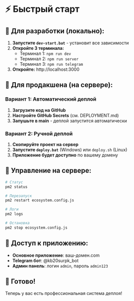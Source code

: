 # ⚡ Быстрый старт

## 🎯 Для разработки (локально):

1. **Запустите `dev-start.bat`** - установит все зависимости
2. **Откройте 3 терминала:**
   - Терминал 1: `npm run dev`
   - Терминал 2: `npm run server`  
   - Терминал 3: `npm run telegram`
3. **Откройте:** http://localhost:3000

## 🚀 Для продакшена (на сервере):

### Вариант 1: Автоматический деплой
1. **Загрузите код на GitHub**
2. **Настройте GitHub Secrets** (см. DEPLOYMENT.md)
3. **Запушьте в main** - деплой запустится автоматически

### Вариант 2: Ручной деплой
1. **Скопируйте проект на сервер**
2. **Запустите `deploy.bat`** (Windows) или `deploy.sh` (Linux)
3. **Приложение будет доступно** по вашему домену

## 🔧 Управление на сервере:

```bash
# Статус
pm2 status

# Перезапуск
pm2 restart ecosystem.config.js

# Логи
pm2 logs

# Остановка
pm2 stop ecosystem.config.js
```

## 📱 Доступ к приложению:

- **Основное приложение**: ваш-домен.com
- **Telegram бот**: @kb20surpk_bot
- **Админ панель**: логин `admin`, пароль `admin123`

## 🎉 Готово!

Теперь у вас есть профессиональная система деплоя!
